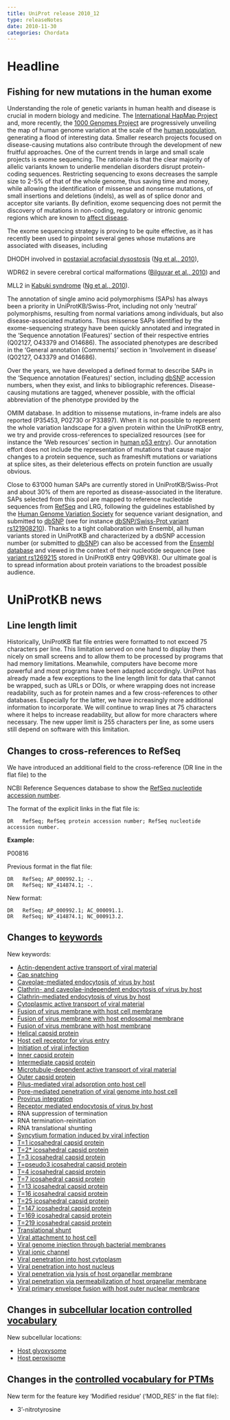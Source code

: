 ```yaml
---
title: UniProt release 2010_12
type: releaseNotes
date: 2010-11-30
categories: Chordata
---
```


# Headline

## Fishing for new mutations in the human exome

Understanding the role of genetic variants in human health and disease is crucial in modern biology and medicine. The [International HapMap Project](http://hapmap.ncbi.nlm.nih.gov/index.html.en) and, more recently, the [1000 Genomes Project](http://www.1000genomes.org/) are progressively unveiling the map of human genome variation at the scale of the [human population](http://www.ncbi.nlm.nih.gov/pubmed/20981092), generating a flood of interesting data. Smaller research projects focused on disease-causing mutations also contribute through the development of new fruitful approaches. One of the current trends in large and small scale projects is exome sequencing. The rationale is that the clear majority of allelic variants known to underlie mendelian disorders disrupt protein-coding sequences. Restricting sequencing to exons decreases the sample size to 2-5% of that of the whole genome, thus saving time and money, while allowing the identification of missense and nonsense mutations, of small insertions and deletions (indels), as well as of splice donor and acceptor site variants. By definition, exome sequencing does not permit the discovery of mutations in non-coding, regulatory or intronic genomic regions which are known to [affect disease](http://www.ncbi.nlm.nih.gov/pubmed/20506564).

The exome sequencing strategy is proving to be quite effective, as it has recently been used to pinpoint several genes whose mutations are associated with diseases, including

DHODH involved in [postaxial acrofacial dysostosis](http://www.ncbi.nlm.nih.gov/omim/263750 "POADS") ([Ng et al., 2010](http://www.ncbi.nlm.nih.gov/pubmed/19915526)),

WDR62 in severe cerebral cortical malformations ([Bilguvar et al., 2010](http://www.ncbi.nlm.nih.gov/pubmed/20729831)) and

MLL2 in [Kabuki syndrome](http://www.ncbi.nlm.nih.gov/omim/147920 "KABS") ([Ng et al., 2010](http://www.ncbi.nlm.nih.gov/pubmed/20711175)).

The annotation of single amino acid polymorphisms (SAPs) has always been a priority in UniProtKB/Swiss-Prot, including not only ‘neutral’ polymorphisms, resulting from normal variations among individuals, but also disease-associated mutations. Thus missense SAPs identified by the exome-sequencing strategy have been quickly annotated and integrated in the ‘Sequence annotation (Features)’ section of their respective entries (Q02127, O43379 and O14686). The associated phenotypes are described in the ‘General annotation (Comments)’ section in ‘Involvement in disease’ (Q02127, O43379 and O14686).

Over the years, we have developed a defined format to describe SAPs in the ‘Sequence annotation (Features)’ section, including [dbSNP](http://www.ncbi.nlm.nih.gov/projects/SNP/) accession numbers, when they exist, and links to bibliographic references. Disease-causing mutations are tagged, whenever possible, with the official abbreviation of the phenotype provided by the

OMIM database. In addition to missense mutations, in-frame indels are also reported (P35453, P02730 or P33897). When it is not possible to represent the whole variation landscape for a given protein within the UniProtKB entry, we try and provide cross-references to specialized resources (see for instance the ‘Web resources’ section in [human p53 entry](https://www.uniprot.org/uniprotkb/P04637#section_web)). Our annotation effort does not include the representation of mutations that cause major changes to a protein sequence, such as frameshift mutations or variations at splice sites, as their deleterious effects on protein function are usually obvious.

Close to 63’000 human SAPs are currently stored in UniProtKB/Swiss-Prot and about 30% of them are reported as disease-associated in the literature. SAPs selected from this pool are mapped to reference nucleotide sequences from [RefSeq](http://www.ncbi.nlm.nih.gov/RefSeq/) and LRG, following the guidelines established by the [Human Genome Variation Society](http://www.hgvs.org/) for sequence variant designation, and submitted to [dbSNP](http://www.ncbi.nlm.nih.gov/projects/SNP/) (see for instance [dbSNP/Swiss-Prot variant rs121908210](http://www.ncbi.nlm.nih.gov/SNP/snp_ref.cgi?rs=121908210)). Thanks to a tight collaboration with Ensembl, all human variants stored in UniProtKB and characterized by a dbSNP accession number (or submitted to [dbSNP](http://www.ncbi.nlm.nih.gov/projects/SNP/)) can also be accessed from the [Ensembl database](http://www.ensembl.org/) and viewed in the context of their nucleotide sequence (see [variant rs1269215](http://www.ensembl.org/Homo_sapiens/Variation/Summary?r=19:36037396-36038396;v=rs1269215;vdb=variation;vf=19465159) stored in UniProtKB entry Q9BVK8). Our ultimate goal is to spread information about protein variations to the broadest possible audience.

# UniProtKB news

## Line length limit

Historically, UniProtKB flat file entries were formatted to not exceed 75 characters per line. This limitation served on one hand to display them nicely on small screens and to allow them to be processed by programs that had memory limitations. Meanwhile, computers have become more powerful and most programs have been adapted accordingly. UniProt has already made a few exceptions to the line length limit for data that cannot be wrapped, such as URLs or DOIs, or where wrapping does not increase readability, such as for protein names and a few cross-references to other databases. Especially for the latter, we have increasingly more additional information to incorporate. We will continue to wrap lines at 75 characters where it helps to increase readability, but allow for more characters where necessary. The new upper limit is 255 characters per line, as some users still depend on software with this limitation.

## Changes to cross-references to RefSeq

We have introduced an additional field to the cross-reference (DR line in the flat file) to the

NCBI Reference Sequences database to show the [RefSeq nucleotide accession number](http://www.ncbi.nlm.nih.gov/refseq/key.html#accession).

The format of the explicit links in the flat file is:

    DR   RefSeq; RefSeq protein accession number; RefSeq nucleotide accession number.

**Example:**

P00816

Previous format in the flat file:

    DR   RefSeq; AP_000992.1; -.
    DR   RefSeq; NP_414874.1; -.

New format:

    DR   RefSeq; AP_000992.1; AC_000091.1.
    DR   RefSeq; NP_414874.1; NC_000913.2.

## Changes to [keywords](https://ftp.uniprot.org/pub/databases/uniprot/current_release/knowledgebase/complete/docs/?keywlist)

New keywords:

- [Actin-dependent active transport of viral material](https://www.uniprot.org/keywords/KW-1178)
- [Cap snatching](https://www.uniprot.org/keywords/KW-1157)
- [Caveolae-mediated endocytosis of virus by host](https://www.uniprot.org/keywords/KW-1166)
- [Clathrin- and caveolae-independent endocytosis of virus by host](https://www.uniprot.org/keywords/KW-1167)
- [Clathrin-mediated endocytosis of virus by host](https://www.uniprot.org/keywords/KW-1165)
- [Cytoplasmic active transport of viral material](https://www.uniprot.org/keywords/KW-1176)
- [Fusion of virus membrane with host cell membrane](https://www.uniprot.org/keywords/KW-1169)
- [Fusion of virus membrane with host endosomal membrane](https://www.uniprot.org/keywords/KW-1170)
- [Fusion of virus membrane with host membrane](https://www.uniprot.org/keywords/KW-1168)
- [Helical capsid protein](https://www.uniprot.org/keywords/KW-1139)
- [Host cell receptor for virus entry](https://www.uniprot.org/keywords/KW-1183)
- [Initiation of viral infection](https://www.uniprot.org/keywords/KW-1160)
- [Inner capsid protein](https://www.uniprot.org/keywords/KW-1153)
- [Intermediate capsid protein](https://www.uniprot.org/keywords/KW-1154)
- [Microtubule-dependent active transport of viral material](https://www.uniprot.org/keywords/KW-1177)
- [Outer capsid protein](https://www.uniprot.org/keywords/KW-1152)
- [Pilus-mediated viral adsorption onto host cell](https://www.uniprot.org/keywords/KW-1175)
- [Pore-mediated penetration of viral genome into host cell](https://www.uniprot.org/keywords/KW-1172)
- [Provirus integration](https://www.uniprot.org/keywords/KW-1179)
- [Receptor mediated endocytosis of virus by host](https://www.uniprot.org/keywords/KW-1164)
- RNA suppression of termination
- RNA termination-reinitiation
- RNA translational shunting
- [Syncytium formation induced by viral infection](https://www.uniprot.org/keywords/KW-1180)
- [T=1 icosahedral capsid protein](https://www.uniprot.org/keywords/KW-1140)
- [T=2\* icosahedral capsid protein](https://www.uniprot.org/keywords/KW-1141)
- [T=3 icosahedral capsid protein](https://www.uniprot.org/keywords/KW-1142)
- [T=pseudo3 icosahedral capsid protein](https://www.uniprot.org/keywords/KW-1143)
- [T=4 icosahedral capsid protein](https://www.uniprot.org/keywords/KW-1144)
- [T=7 icosahedral capsid protein](https://www.uniprot.org/keywords/KW-1145)
- [T=13 icosahedral capsid protein](https://www.uniprot.org/keywords/KW-1146)
- [T=16 icosahedral capsid protein](https://www.uniprot.org/keywords/KW-1147)
- [T=25 icosahedral capsid protein](https://www.uniprot.org/keywords/KW-1148)
- [T=147 icosahedral capsid protein](https://www.uniprot.org/keywords/KW-1149)
- [T=169 icosahedral capsid protein](https://www.uniprot.org/keywords/KW-1150)
- [T=219 icosahedral capsid protein](https://www.uniprot.org/keywords/KW-1151)
- [Translational shunt](https://www.uniprot.org/keywords/KW-1155)
- [Viral attachment to host cell](https://www.uniprot.org/keywords/KW-1161)
- [Viral genome injection through bacterial membranes](https://www.uniprot.org/keywords/KW-1171)
- [Viral ionic channel](https://www.uniprot.org/keywords/KW-1182)
- [Viral penetration into host cytoplasm](https://www.uniprot.org/keywords/KW-1162)
- [Viral penetration into host nucleus](https://www.uniprot.org/keywords/KW-1163)
- [Viral penetration via lysis of host organellar membrane](https://www.uniprot.org/keywords/KW-1174)
- [Viral penetration via permeabilization of host organellar membrane](https://www.uniprot.org/keywords/KW-1173)
- [Viral primary envelope fusion with host outer nuclear membrane](https://www.uniprot.org/keywords/KW-1181)

## Changes in [subcellular location controlled vocabulary](https://ftp.uniprot.org/pub/databases/uniprot/current_release/knowledgebase/complete/docs/?subcell)

New subcellular locations:

- [Host glyoxysome](https://www.uniprot.org/locations/SL-0474)
- [Host peroxisome](https://www.uniprot.org/locations/SL-0475)

## Changes in the [controlled vocabulary for PTMs](https://ftp.uniprot.org/pub/databases/uniprot/current_release/knowledgebase/complete/docs/ptmlist)

New term for the feature key ‘Modified residue’ (‘MOD_RES’ in the flat file):

- 3’-nitrotyrosine
